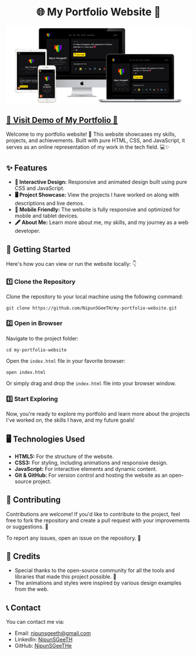 
 <h1 align="center">🌐 My Portfolio Website 🚀</h1>

  <p align="center">
        <img src="https://github.com/NipunSGeeTH/github-readme-images-host/blob/main/my-portfolio-website/all-devices-white%20(1).png" alt="Portfolio Screenshot" width="700" />

    
  <h2>
  <a href="https://nipunsgeeth.github.io/my-portfolio-website/" target="_blank">🚀 Visit Demo of My Portfolio 🚀</a>
  </h2>
    </p>

   <p>Welcome to my portfolio website! 🚀 This website showcases my skills, projects, and achievements. Built with pure HTML, CSS, and JavaScript, it serves as an online representation of my work in the tech field. 💻✨</p>

  <h2>✨ Features</h2>
    <ul>
        <li><strong>🎨 Interactive Design:</strong> Responsive and animated design built using pure CSS and JavaScript.</li>
        <li><strong>🖥️ Project Showcase:</strong> View the projects I have worked on along with descriptions and live demos.</li>
        <li><strong>📱 Mobile Friendly:</strong> The website is fully responsive and optimized for mobile and tablet devices.</li>
        <li><strong>🖋️ About Me:</strong> Learn more about me, my skills, and my journey as a web developer.</li>
    </ul>

  <h2>🚀 Getting Started</h2>
    <p>Here's how you can view or run the website locally: 👇</p>
    <h3>1️⃣ Clone the Repository</h3>
    <p>Clone the repository to your local machine using the following command:</p>
    <pre><code>git clone https://github.com/NipunSGeeTH/my-portfolio-website.git</code></pre>

  <h3>2️⃣ Open in Browser</h3>
    <p>Navigate to the project folder:</p>
    <pre><code>cd my-portfolio-website</code></pre>
    <p>Open the <code>index.html</code> file in your favorite browser:</p>
    <pre><code>open index.html</code></pre>
    <p>Or simply drag and drop the <code>index.html</code> file into your browser window.</p>
    <h3>3️⃣ Start Exploring</h3>
    <p>Now, you're ready to explore my portfolio and learn more about the projects I've worked on, the skills I have, and my future goals!</p>

   <h2>🖥️ Technologies Used</h2>
    <ul>
        <li><strong>HTML5:</strong> For the structure of the website.</li>
        <li><strong>CSS3:</strong> For styling, including animations and responsive design.</li>
        <li><strong>JavaScript:</strong> For interactive elements and dynamic content.</li>
        <li><strong>Git & GitHub:</strong> For version control and hosting the website as an open-source project.</li>
    </ul>
    <h2>🌱 Contributing</h2>    <p>Contributions are welcome! If you'd like to contribute to the project, feel free to fork the repository and create a pull request with your improvements or suggestions. 🙏</p>
    <p>To report any issues, open an issue on the repository. 🚨</p> 

   <h2>🙏 Credits</h2>
   <ul>
        <li>Special thanks to the open-source community for all the tools and libraries that made this project possible. 🌟</li>
        <li>The animations and styles were inspired by various design examples from the web.</li>
    </ul>

  <h2>📞 Contact</h2>
    <p>You can contact me via:</p>
    <ul>
        <li>Email: <a href="nipunsgeeth@gmail.com" target="_blank">nipunsgeeth@gmail.com</a></li>
        <li>LinkedIn: <a href="https://lk.linkedin.com/in/NipunSGeeTH" target="_blank">NipunSGeeTH</a></li>
        <li>GitHub: <a href="https://github.com/NipunSGeeTH" target="_blank">NipunSGeeTHe</a></li>
    </ul>
